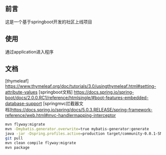 ## 前言
这是一个基于springboot开发的社区上线项目
## 使用
通过application进入程序
## 文档
[thymeleaf] https://www.thymeleaf.org/doc/tutorials/3.0/usingthymeleaf.html#setting-attribute-values
[springboot文档] https://docs.spring.io/spring-boot/docs/2.0.0.RC1/reference/htmlsingle/#boot-features-embedded-database-support
[springmvc拦截器文档]https://docs.spring.io/spring/docs/5.0.3.RELEASE/spring-framework-reference/web.html#mvc-handlermapping-interceptor
```bash
mvn flyway:migrate
mvn -Dmybatis.generator.overwrite=true mybatis-generator:generate
java -jar -Dspring.profiles.active=production target/community-0.0.1-SNAPSHOT.jar
git pull
mvn clean compile flyway:migrate
mvn package

```